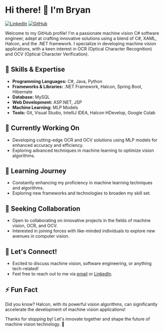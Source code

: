 # Hi there! 👋 I'm Bryan

[![LinkedIn](https://img.shields.io/badge/-Connect-0077B5?style=flat&logo=LinkedIn&logoColor=white)](https://www.linkedin.com/in/bryanswx/)
[![GitHub](https://img.shields.io/badge/-Follow-181717?style=flat&logo=GitHub&logoColor=white)](https://github.com/BioPfizerSin)

Welcome to my GitHub profile! I'm a passionate machine vision C# software engineer, adept at crafting innovative solutions using a blend of C#, XAML, Halcon, and the .NET framework. I specialize in developing machine vision applications, with a keen interest in OCR (Optical Character Recognition) and OCV (Optical Character Verification).

## 💼 Skills & Expertise
- **Programming Languages:** C#, Java, Python
- **Frameworks & Libraries:** .NET Framework, Halcon, Spring Boot, Hibernate
- **Database:** MySQL
- **Web Development:** ASP.NET, JSP
- **Machine Learning:** MLP Models
- **Tools:** Git, Visual Studio, IntelliJ IDEA, Halcon HDevelop, Google Colab

## 🔭 Currently Working On
- Developing cutting-edge OCR and OCV solutions using MLP models for enhanced accuracy and efficiency.
- Exploring advanced techniques in machine learning to optimize vision algorithms.

## 🌱 Learning Journey
- Constantly enhancing my proficiency in machine learning techniques and algorithms.
- Exploring new frameworks and technologies to broaden my skill set.

## 🤔 Seeking Collaboration
- Open to collaborating on innovative projects in the fields of machine vision, OCR, and OCV.
- Interested in joining forces with like-minded individuals to explore new avenues in computer vision.

## 💬 Let's Connect!
- Excited to discuss machine vision, software engineering, or anything tech-related!
- Feel free to reach out to me via [email](mailto:swx1_oi@student.wou.edu.my) or [LinkedIn](https://www.linkedin.com/in/bryanswx/).

## ⚡ Fun Fact
Did you know? Halcon, with its powerful vision algorithms, can significantly accelerate the development of machine vision applications!

Thanks for stopping by! Let's innovate together and shape the future of machine vision technology. 🚀
